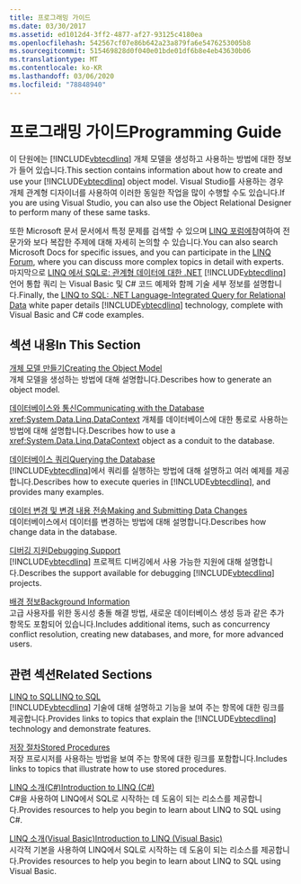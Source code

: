 ```yaml
---
title: 프로그래밍 가이드
ms.date: 03/30/2017
ms.assetid: ed1012d4-3ff2-4877-af27-93125c4180ea
ms.openlocfilehash: 542567cf07e86b642a23a879fa6e5476253005b8
ms.sourcegitcommit: 515469828d0f040e01bde01df6b8e4eb43630b06
ms.translationtype: MT
ms.contentlocale: ko-KR
ms.lasthandoff: 03/06/2020
ms.locfileid: "78848940"
---
```

# <a name="programming-guide"></a><span data-ttu-id="35ca7-102">프로그래밍 가이드</span><span class="sxs-lookup"><span data-stu-id="35ca7-102">Programming Guide</span></span>
<span data-ttu-id="35ca7-103">이 단원에는 [!INCLUDE[vbtecdlinq](../../../../../../includes/vbtecdlinq-md.md)] 개체 모델을 생성하고 사용하는 방법에 대한 정보가 들어 있습니다.</span><span class="sxs-lookup"><span data-stu-id="35ca7-103">This section contains information about how to create and use your [!INCLUDE[vbtecdlinq](../../../../../../includes/vbtecdlinq-md.md)] object model.</span></span> <span data-ttu-id="35ca7-104">Visual Studio를 사용하는 경우 개체 관계형 디자이너를 사용하여 이러한 동일한 작업을 많이 수행할 수도 있습니다.</span><span class="sxs-lookup"><span data-stu-id="35ca7-104">If you are using Visual Studio, you can also use the Object Relational Designer to perform many of these same tasks.</span></span>  
  
 <span data-ttu-id="35ca7-105">또한 Microsoft 문서 문서에서 특정 문제를 검색할 수 있으며 [LINQ 포럼에](https://social.msdn.microsoft.com/forums/home?forum=linqtosql)참여하여 전문가와 보다 복잡한 주제에 대해 자세히 논의할 수 있습니다.</span><span class="sxs-lookup"><span data-stu-id="35ca7-105">You can also search Microsoft Docs for specific issues, and you can participate in the [LINQ Forum](https://social.msdn.microsoft.com/forums/home?forum=linqtosql), where you can discuss more complex topics in detail with experts.</span></span> <span data-ttu-id="35ca7-106">마지막으로 [LINQ 에서 SQL로: 관계형 데이터에 대한 .NET](https://docs.microsoft.com/previous-versions/dotnet/articles/bb425822(v=msdn.10)) [!INCLUDE[vbtecdlinq](../../../../../../includes/vbtecdlinq-md.md)] 언어 통합 쿼리 는 Visual Basic 및 C# 코드 예제와 함께 기술 세부 정보를 설명합니다.</span><span class="sxs-lookup"><span data-stu-id="35ca7-106">Finally, the [LINQ to SQL: .NET Language-Integrated Query for Relational Data](https://docs.microsoft.com/previous-versions/dotnet/articles/bb425822(v=msdn.10)) white paper details [!INCLUDE[vbtecdlinq](../../../../../../includes/vbtecdlinq-md.md)] technology, complete with Visual Basic and C# code examples.</span></span>  
  
## <a name="in-this-section"></a><span data-ttu-id="35ca7-107">섹션 내용</span><span class="sxs-lookup"><span data-stu-id="35ca7-107">In This Section</span></span>  
 [<span data-ttu-id="35ca7-108">개체 모델 만들기</span><span class="sxs-lookup"><span data-stu-id="35ca7-108">Creating the Object Model</span></span>](creating-the-object-model.md)  
 <span data-ttu-id="35ca7-109">개체 모델을 생성하는 방법에 대해 설명합니다.</span><span class="sxs-lookup"><span data-stu-id="35ca7-109">Describes how to generate an object model.</span></span>  
  
 [<span data-ttu-id="35ca7-110">데이터베이스와 통신</span><span class="sxs-lookup"><span data-stu-id="35ca7-110">Communicating with the Database</span></span>](communicating-with-the-database.md)  
 <span data-ttu-id="35ca7-111"><xref:System.Data.Linq.DataContext> 개체를 데이터베이스에 대한 통로로 사용하는 방법에 대해 설명합니다.</span><span class="sxs-lookup"><span data-stu-id="35ca7-111">Describes how to use a <xref:System.Data.Linq.DataContext> object as a conduit to the database.</span></span>  
  
 [<span data-ttu-id="35ca7-112">데이터베이스 쿼리</span><span class="sxs-lookup"><span data-stu-id="35ca7-112">Querying the Database</span></span>](querying-the-database.md)  
 <span data-ttu-id="35ca7-113">[!INCLUDE[vbtecdlinq](../../../../../../includes/vbtecdlinq-md.md)]에서 쿼리를 실행하는 방법에 대해 설명하고 여러 예제를 제공합니다.</span><span class="sxs-lookup"><span data-stu-id="35ca7-113">Describes how to execute queries in [!INCLUDE[vbtecdlinq](../../../../../../includes/vbtecdlinq-md.md)], and provides many examples.</span></span>  
  
 [<span data-ttu-id="35ca7-114">데이터 변경 및 변경 내용 전송</span><span class="sxs-lookup"><span data-stu-id="35ca7-114">Making and Submitting Data Changes</span></span>](making-and-submitting-data-changes.md)  
 <span data-ttu-id="35ca7-115">데이터베이스에서 데이터를 변경하는 방법에 대해 설명합니다.</span><span class="sxs-lookup"><span data-stu-id="35ca7-115">Describes how change data in the database.</span></span>  
  
 [<span data-ttu-id="35ca7-116">디버깅 지원</span><span class="sxs-lookup"><span data-stu-id="35ca7-116">Debugging Support</span></span>](debugging-support.md)  
 <span data-ttu-id="35ca7-117">[!INCLUDE[vbtecdlinq](../../../../../../includes/vbtecdlinq-md.md)] 프로젝트 디버깅에서 사용 가능한 지원에 대해 설명합니다.</span><span class="sxs-lookup"><span data-stu-id="35ca7-117">Describes the support available for debugging [!INCLUDE[vbtecdlinq](../../../../../../includes/vbtecdlinq-md.md)] projects.</span></span>  
  
 [<span data-ttu-id="35ca7-118">배경 정보</span><span class="sxs-lookup"><span data-stu-id="35ca7-118">Background Information</span></span>](background-information.md)  
 <span data-ttu-id="35ca7-119">고급 사용자를 위한 동시성 충돌 해결 방법, 새로운 데이터베이스 생성 등과 같은 추가 항목도 포함되어 있습니다.</span><span class="sxs-lookup"><span data-stu-id="35ca7-119">Includes additional items, such as concurrency conflict resolution, creating new databases, and more, for more advanced users.</span></span>  
  
## <a name="related-sections"></a><span data-ttu-id="35ca7-120">관련 섹션</span><span class="sxs-lookup"><span data-stu-id="35ca7-120">Related Sections</span></span>  
 [<span data-ttu-id="35ca7-121">LINQ to SQL</span><span class="sxs-lookup"><span data-stu-id="35ca7-121">LINQ to SQL</span></span>](index.md)  
 <span data-ttu-id="35ca7-122">[!INCLUDE[vbtecdlinq](../../../../../../includes/vbtecdlinq-md.md)] 기술에 대해 설명하고 기능을 보여 주는 항목에 대한 링크를 제공합니다.</span><span class="sxs-lookup"><span data-stu-id="35ca7-122">Provides links to topics that explain the [!INCLUDE[vbtecdlinq](../../../../../../includes/vbtecdlinq-md.md)] technology and demonstrate features.</span></span>  
  
 [<span data-ttu-id="35ca7-123">저장 절차</span><span class="sxs-lookup"><span data-stu-id="35ca7-123">Stored Procedures</span></span>](stored-procedures.md)  
 <span data-ttu-id="35ca7-124">저장 프로시저를 사용하는 방법을 보여 주는 항목에 대한 링크를 포함합니다.</span><span class="sxs-lookup"><span data-stu-id="35ca7-124">Includes links to topics that illustrate how to use stored procedures.</span></span>  
  
 [<span data-ttu-id="35ca7-125">LINQ 소개(C#)</span><span class="sxs-lookup"><span data-stu-id="35ca7-125">Introduction to LINQ (C#)</span></span>](../../../../../csharp/programming-guide/concepts/linq/index.md)  
 <span data-ttu-id="35ca7-126">C#을 사용하여 LINQ에서 SQL로 시작하는 데 도움이 되는 리소스를 제공합니다.</span><span class="sxs-lookup"><span data-stu-id="35ca7-126">Provides resources to help you begin to learn about LINQ to SQL using C#.</span></span>

 [<span data-ttu-id="35ca7-127">LINQ 소개(Visual Basic)</span><span class="sxs-lookup"><span data-stu-id="35ca7-127">Introduction to LINQ (Visual Basic)</span></span>](../../../../../visual-basic/programming-guide/concepts/linq/introduction-to-linq.md)  
 <span data-ttu-id="35ca7-128">시각적 기본을 사용하여 LINQ에서 SQL로 시작하는 데 도움이 되는 리소스를 제공합니다.</span><span class="sxs-lookup"><span data-stu-id="35ca7-128">Provides resources to help you begin to learn about LINQ to SQL using Visual Basic.</span></span>
